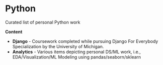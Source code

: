 # Python
Curated list of personal Python work

__Content__
- __Django__ - Coursework completed while pursuing Django For Everybody Specialization by the University of Michigan.
- __Analytics__ - Various items depicting personal DS/ML work, i.e., EDA/Visualization/ML Modeling using pandas/seaborn/sklearn
